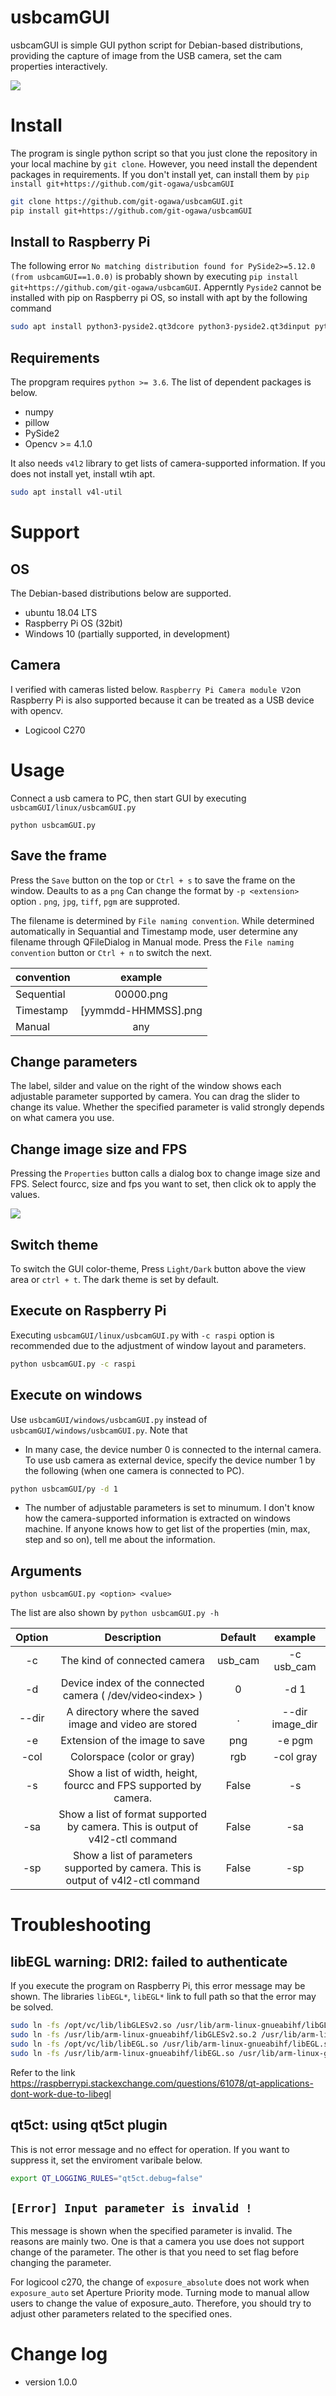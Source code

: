 usbcamGUI
=======

usbcamGUI is simple GUI python script for Debian-based distributions, providing the capture of image from the USB camera, set the cam properties interactively.

![](img/dark.png)

# Install
The program is single python script so that you just clone the repository in your local machine by `git clone`. However, you need install the dependent packages in requirements. If you don't install yet, can install them by `pip install git+https://github.com/git-ogawa/usbcamGUI`

```bash
git clone https://github.com/git-ogawa/usbcamGUI.git
pip install git+https://github.com/git-ogawa/usbcamGUI
```

## Install to Raspberry Pi
The following error `No matching distribution found for PySide2>=5.12.0 (from usbcamGUI==1.0.0)` is probably shown by executing `pip install git+https://github.com/git-ogawa/usbcamGUI`. Apperntly `Pyside2` cannot be installed with pip on Raspberry pi OS, so install with apt by the following command
```bash
sudo apt install python3-pyside2.qt3dcore python3-pyside2.qt3dinput python3-pyside2.qt3dlogic python3-pyside2.qt3drender python3-pyside2.qtcharts python3-pyside2.qtconcurrent python3-pyside2.qtcore python3-pyside2.qtgui python3-pyside2.qthelp python3-pyside2.qtlocation python3-pyside2.qtmultimedia python3-pyside2.qtmultimediawidgets python3-pyside2.qtnetwork python3-pyside2.qtopengl python3-pyside2.qtpositioning python3-pyside2.qtprintsupport python3-pyside2.qtqml python3-pyside2.qtquick python3-pyside2.qtquickwidgets python3-pyside2.qtscript python3-pyside2.qtscripttools python3-pyside2.qtsensors python3-pyside2.qtsql python3-pyside2.qtsvg python3-pyside2.qttest python3-pyside2.qttexttospeech python3-pyside2.qtuitools python3-pyside2.qtwebchannel python3-pyside2.qtwebsockets python3-pyside2.qtwidgets python3-pyside2.qtx11extras python3-pyside2.qtxml python3-pyside2.qtxmlpatterns python3-pyside2uic
```

## Requirements
The propgram requires `python >= 3.6`. The list of dependent packages is below. 

- numpy
- pillow
- PySide2
- Opencv >= 4.1.0

It also needs `v4l2` library to get lists of camera-supported information. If you does not install yet, install wtih apt.
```bash
sudo apt install v4l-util
```

# Support

## OS
The Debian-based distributions below are supported.

- ubuntu 18.04 LTS
- Raspberry Pi OS (32bit)
- Windows 10 (partially supported, in development)

## Camera
I verified with cameras listed below. `Raspberry Pi Camera module V2`on Raspberry Pi is also supported because it can be treated as a USB device with opencv.

- Logicool C270


# Usage
Connect a usb camera to PC, then start GUI by executing `usbcamGUI/linux/usbcamGUI.py`
```
python usbcamGUI.py
```

## Save the frame
Press the `Save` button on the top or `Ctrl + s` to save the frame on the window. Deaults to as a `png` Can change the format by `-p <extension>` option . `png`, `jpg`, `tiff`, `pgm` are supproted.


The filename is determined by `File naming convention`. While determined automatically in Sequantial and Timestamp mode, user determine any filename through QFileDialog in Manual mode. Press the `File naming convention` button or `Ctrl + n` to switch the next.

| convention | example             |
| ---------- | :-----------------: |
| Sequential | 00000.png           |
| Timestamp  | [yymmdd-HHMMSS].png |
| Manual     | any                 |



## Change parameters
The label, silder and value on the right of the window shows each adjustable parameter supported by camera. You can drag the slider to change its value. Whether the specified parameter is valid strongly depends on what camera you use. 


## Change image size and FPS
Pressing the `Properties` button calls a dialog box to change image size and FPS. Select fourcc, size and fps you want to set, then click ok to apply the values.

![](img/dialog.png)


## Switch theme
To switch the GUI color-theme, Press `Light/Dark` button above the view area or `ctrl + t`. The dark theme is set by default.


## Execute on Raspberry Pi
Executing `usbcamGUI/linux/usbcamGUI.py` with `-c raspi` option is recommended due to the adjustment of window layout and parameters.

```bash
python usbcamGUI.py -c raspi
```


## Execute on windows
Use `usbcamGUI/windows/usbcamGUI.py` instead of `usbcamGUI/windows/usbcamGUI.py`. Note that
- In many case, the device number 0 is connected to the internal camera. To use usb camera as external device, specify the device number 1 by the following (when one camera is connected to PC).
```bash
python usbcamGUI/py -d 1
```

- The number of adjustable parameters is set to minumum. I don't know how the camera-supported information is extracted on windows machine. If anyone knows how to get list of the properties (min, max, step and so on), tell me about the information.



## Arguments
```
python usbcamGUI.py <option> <value>
```

The list are also shown by `python usbcamGUI.py -h`

| Option | Description | Default | example |
| :--: | :--: | :--: | :--: |
| -c | The kind of connected camera | usb_cam | -c usb_cam |
| -d | Device index of the connected camera ( /dev/video\<index> ) | 0 | -d 1 |
| --dir | A directory where the saved image and video are stored  | . | --dir image_dir |
| -e | Extension of the image to save | png | -e pgm |
| -col | Colorspace (color or gray) | rgb | -col gray |
| -s | Show a list of width, height, fourcc and FPS supported by camera. | False | -s |
| -sa | Show a list of format supported by camera. This is output of v4l2-ctl command | False | -sa |
| -sp | Show a list of parameters supported by camera. This is output of v4l2-ctl command | False | -sp |




# Troubleshooting

## libEGL warning: DRI2: failed to authenticate
If you execute the program on Raspberry Pi, this error message may be shown. The libraries `libEGL*`, `libEGL*` link to full path so that the error may be solved.
```bash
sudo ln -fs /opt/vc/lib/libGLESv2.so /usr/lib/arm-linux-gnueabihf/libGLESv2.so
sudo ln -fs /usr/lib/arm-linux-gnueabihf/libGLESv2.so.2 /usr/lib/arm-linux-gnueabihf/libGLESv2.so
sudo ln -fs /opt/vc/lib/libEGL.so /usr/lib/arm-linux-gnueabihf/libEGL.so
sudo ln -fs /usr/lib/arm-linux-gnueabihf/libEGL.so /usr/lib/arm-linux-gnueabihf/libEGL.so.1
```
Refer to the link https://raspberrypi.stackexchange.com/questions/61078/qt-applications-dont-work-due-to-libegl



## qt5ct: using qt5ct plugin
This is not error message and no effect for operation. If you want to suppress it, set the enviroment varibale below.
```bash
export QT_LOGGING_RULES="qt5ct.debug=false"
```

## `[Error] Input parameter is invalid !`  
This message is shown when the specified parameter is invalid. The reasons are mainly two. One is that a camera you use does not support change of the parameter. The other is that you need to set flag before changing the parameter. 

For logicool c270, the change of `exposure_absolute` does not work when `exposure_auto` set Aperture Priority mode. Turning mode to manual allow users to change the value of exposure_auto. Therefore, you should try to adjust other parameters related to the specified ones.



# Change log
- version 1.0.0